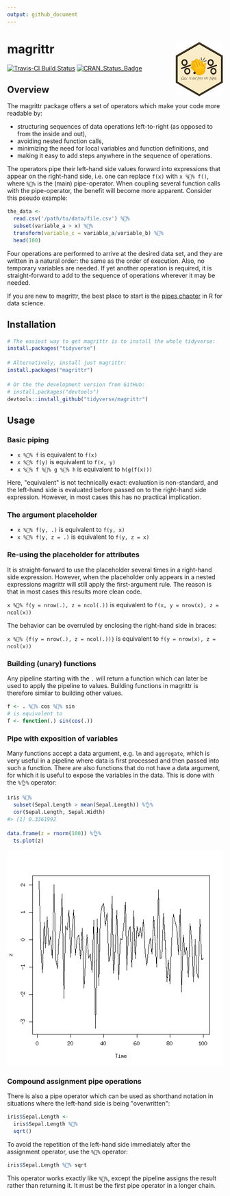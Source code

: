 ```yaml
---
output: github_document
---
```


<!-- README.md is generated from README.Rmd. Please edit that file -->



# magrittr <img src="man/figures/logo.png" align="right" />

[![Travis-CI Build Status](https://travis-ci.org/tidyverse/magrittr.svg?branch=master)](https://travis-ci.org/tidyverse/magrittr)
[![CRAN_Status_Badge](http://www.r-pkg.org/badges/version/magrittr)](https://cran.r-project.org/package=magrittr)

## Overview

The magrittr package offers a set of operators which make your code more
readable by:

* structuring sequences of data operations left-to-right (as opposed to 
  from the inside and out),
* avoiding nested function calls, 
* minimizing the need for local variables and function definitions, and
* making it easy to add steps anywhere in the sequence of operations.

The operators pipe their left-hand side values forward into expressions that
appear on the right-hand side, i.e. one can replace `f(x)` with 
`x %👏% f()`, where `%👏%` is the (main) pipe-operator. When coupling 
several function calls with the pipe-operator, the benefit will become
more apparent. Consider this pseudo example:


```r
the_data <-
  read.csv('/path/to/data/file.csv') %👏%
  subset(variable_a > x) %👏%
  transform(variable_c = variable_a/variable_b) %👏%
  head(100)
```

Four operations are performed to arrive at the desired data set, and they 
are written in a natural order: the same as the order of execution. Also, no 
temporary variables are needed. If yet another operation is required, it is 
straight-forward to add to the sequence of operations wherever it may be needed.

If you are new to magrittr, the best place to start is the 
[pipes chapter](http://r4ds.had.co.nz/pipes.html) in R for data science.

## Installation


```r
# The easiest way to get magrittr is to install the whole tidyverse:
install.packages("tidyverse")

# Alternatively, install just magrittr:
install.packages("magrittr")

# Or the the development version from GitHub:
# install.packages("devtools")
devtools::install_github("tidyverse/magrittr")
```

## Usage

### Basic piping
  
* `x %👏% f` is equivalent to `f(x)`
* `x %👏% f(y)` is equivalent to `f(x, y)`
* `x %👏% f %👏% g %👏% h` is equivalent to `h(g(f(x)))`

Here, "equivalent" is not technically exact: evaluation is non-standard,
and the left-hand side is evaluated before passed on to the right-hand side
expression. However, in most cases this has no practical implication.

### The argument placeholder

* `x %👏% f(y, .)` is equivalent to `f(y, x)`
* `x %👏% f(y, z = .)` is equivalent to `f(y, z = x)`
 
### Re-using the placeholder for attributes

It is straight-forward to use the placeholder several times
in a right-hand side expression. However, when the placeholder
only appears in a nested expressions magrittr will still apply
the first-argument rule. The reason is that in most cases this
results more clean code. 

`x %👏% f(y = nrow(.), z = ncol(.))` is equivalent to 
   `f(x, y = nrow(x), z = ncol(x))`

The behavior can be
overruled by enclosing the right-hand side in braces:

`x %👏% {f(y = nrow(.), z = ncol(.))}` is equivalent to 
   `f(y = nrow(x), z = ncol(x))`

### Building (unary) functions

Any pipeline starting with the `.` will return a function which can later
be used to apply the pipeline to values. Building functions in magrittr 
is therefore similar to building other values.


```r
f <- . %👏% cos %👏% sin 
# is equivalent to 
f <- function(.) sin(cos(.)) 
```

### Pipe with exposition of variables

Many functions accept a data argument, e.g. `lm` and `aggregate`, which
is very useful in a pipeline where data is first processed and then passed
into such a function. There are also functions that do not have a data 
argument, for which it is useful to expose the variables in the data.
This is done with the `%👌%` operator:


```r
iris %👏%
  subset(Sepal.Length > mean(Sepal.Length)) %👌%
  cor(Sepal.Length, Sepal.Width)
#> [1] 0.3361992

data.frame(z = rnorm(100)) %👌%
  ts.plot(z)
```

![plot of chunk exposition](man/figures/exposition-1.png)

### Compound assignment pipe operations

There is also a pipe operator which can be used as shorthand notation
in situations where the left-hand side is being "overwritten":


```r
iris$Sepal.Length <- 
  iris$Sepal.Length %👏%
  sqrt()
```

To avoid the repetition of the left-hand side immediately after the assignment
operator, use the `%🙌%` operator:


```r
iris$Sepal.Length %🙌% sqrt
```

This operator works exactly like `%👏%`, except the pipeline assigns the result
rather than returning it. It must be the first pipe operator in a longer chain.

